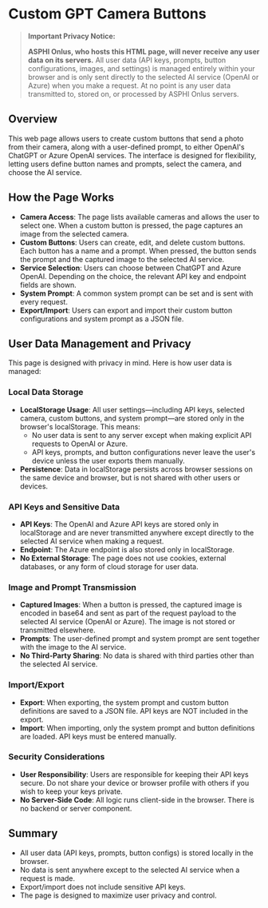 # Custom GPT Camera Buttons

> **Important Privacy Notice:**
> 
> **ASPHI Onlus, who hosts this HTML page, will never receive any user data on its servers.** All user data (API keys, prompts, button configurations, images, and settings) is managed entirely within your browser and is only sent directly to the selected AI service (OpenAI or Azure) when you make a request. At no point is any user data transmitted to, stored on, or processed by ASPHI Onlus servers.

## Overview

This web page allows users to create custom buttons that send a photo from their camera, along with a user-defined prompt, to either OpenAI's ChatGPT or Azure OpenAI services. The interface is designed for flexibility, letting users define button names and prompts, select the camera, and choose the AI service.

## How the Page Works

- **Camera Access**: The page lists available cameras and allows the user to select one. When a custom button is pressed, the page captures an image from the selected camera.
- **Custom Buttons**: Users can create, edit, and delete custom buttons. Each button has a name and a prompt. When pressed, the button sends the prompt and the captured image to the selected AI service.
- **Service Selection**: Users can choose between ChatGPT and Azure OpenAI. Depending on the choice, the relevant API key and endpoint fields are shown.
- **System Prompt**: A common system prompt can be set and is sent with every request.
- **Export/Import**: Users can export and import their custom button configurations and system prompt as a JSON file.

## User Data Management and Privacy

This page is designed with privacy in mind. Here is how user data is managed:

### Local Data Storage

- **LocalStorage Usage**: All user settings—including API keys, selected camera, custom buttons, and system prompt—are stored only in the browser's localStorage. This means:
  - No user data is sent to any server except when making explicit API requests to OpenAI or Azure.
  - API keys, prompts, and button configurations never leave the user's device unless the user exports them manually.
- **Persistence**: Data in localStorage persists across browser sessions on the same device and browser, but is not shared with other users or devices.

### API Keys and Sensitive Data

- **API Keys**: The OpenAI and Azure API keys are stored only in localStorage and are never transmitted anywhere except directly to the selected AI service when making a request.
- **Endpoint**: The Azure endpoint is also stored only in localStorage.
- **No External Storage**: The page does not use cookies, external databases, or any form of cloud storage for user data.

### Image and Prompt Transmission

- **Captured Images**: When a button is pressed, the captured image is encoded in base64 and sent as part of the request payload to the selected AI service (OpenAI or Azure). The image is not stored or transmitted elsewhere.
- **Prompts**: The user-defined prompt and system prompt are sent together with the image to the AI service.
- **No Third-Party Sharing**: No data is shared with third parties other than the selected AI service.

### Import/Export

- **Export**: When exporting, the system prompt and custom button definitions are saved to a JSON file. API keys are NOT included in the export.
- **Import**: When importing, only the system prompt and button definitions are loaded. API keys must be entered manually.

### Security Considerations

- **User Responsibility**: Users are responsible for keeping their API keys secure. Do not share your device or browser profile with others if you wish to keep your keys private.
- **No Server-Side Code**: All logic runs client-side in the browser. There is no backend or server component.

## Summary

- All user data (API keys, prompts, button configs) is stored locally in the browser.
- No data is sent anywhere except to the selected AI service when a request is made.
- Export/import does not include sensitive API keys.
- The page is designed to maximize user privacy and control.

